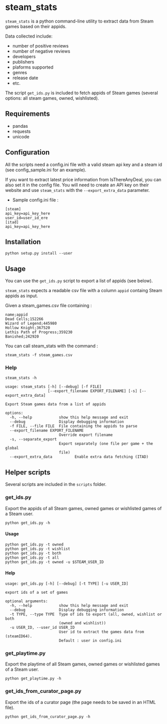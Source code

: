 # steam_stats

`steam_stats` is a python command-line utility to extract data from Steam games based on their appids.

Data collected include:

- number of positive reviews
- number of negative reviews
- developers
- publishers
- plaforms supported
- genres
- release date
- etc.

The script `get_ids.py` is included to fetch appids of Steam games (several options: all steam games, owned, wishlisted).

## Requirements

- pandas
- requests
- unicode

## Configuration

All the scripts need a config.ini file with a valid steam api key and a steam id (see config_sample.ini for an example).

If you want to extract latest price information from IsThereAnyDeal, you can also set it in the config file. You will need to create an API key on their website and use `steam_stats` with the `--export_extra_data` parameter.

- Sample config.ini file :

```
[steam]
api_key=api_key_here
user_id=user_id_ere
[itad]
api_key=api_key_here
```

## Installation

```
python setup.py install --user
```

## Usage

You can use the `get_ids.py` script to export a list of appids (see below).

`steam_stats` expects a readable csv file with a column `appid` containg Steam appids as input.

Given a steam_games.csv file containing :

```
name;appid
Dead Cells;152266
Wizard of Legend;445980
Hollow Knight;367520
Lethis Path of Progress;359230
Banished;242920
```

You can call steam_stats with the command :

```
steam_stats -f steam_games.csv
```

### Help

```
steam_stats -h
```

```
usage: steam_stats [-h] [--debug] [-f FILE]
                   [--export_filename EXPORT_FILENAME] [-s] [--export_extra_data]

Export Steam games data from a list of appids

options:
  -h, --help            show this help message and exit
  --debug               Display debugging information
  -f FILE, --file FILE  File containing the appids to parse
  --export_filename EXPORT_FILENAME
                        Override export filename
  -s, --separate_export
                        Export separately (one file per game + the global
                        file)
  --export_extra_data          Enable extra data fetching (ITAD)
```

## Helper scripts

Several scripts are included in the `scripts` folder.

### get_ids.py

Export the appids of all Steam games, owned games or wishlisted games of a Steam user.

```
python get_ids.py -h
```

#### Usage

```
python get_ids.py -t owned
python get_ids.py -t wishlist
python get_ids.py -t both
python get_ids.py -t all
python get_ids.py -t owned -u $STEAM_USER_ID
```

#### Help

```
usage: get_ids.py [-h] [--debug] [-t TYPE] [-u USER_ID]

export ids of a set of games

optional arguments:
  -h, --help            show this help message and exit
  --debug               Display debugging information
  -t TYPE, --type TYPE  Type of ids to export (all, owned, wishlist or both
                        (owned and wishlist))
  -u USER_ID, --user_id USER_ID
                        User id to extract the games data from (steamID64).
                        Default : user in config.ini
```


### get_playtime.py

Export the playtime of all Steam games, owned games or wishlisted games of a Steam user.

```
python get_playtime.py -h
```

### get_ids_from_curator_page.py

Export the ids of a curator page (the page needs to be saved in an HTML file).

```
python get_ids_from_curator_page.py -h
```
